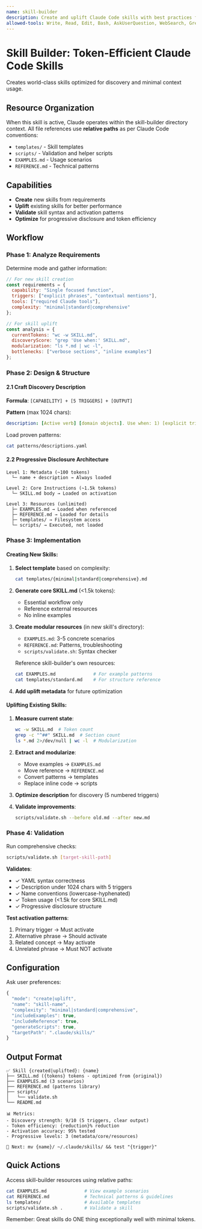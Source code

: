 ```yaml
---
name: skill-builder
description: Create and uplift Claude Code skills with best practices for discovery, progressive disclosure, and token efficiency. Use when: 1) User wants to create a new skill, 2) Converting repetitive tasks into reusable skills, 3) Improving existing skill performance, 4) User mentions "skill", "capability", or "automation", 5) Packaging domain expertise for reuse. Generates optimized SKILL.md with modular resources and validation.
allowed-tools: Write, Read, Edit, Bash, AskUserQuestion, WebSearch, Grep, Glob
---
```


# Skill Builder: Token-Efficient Claude Code Skills

Creates world-class skills optimized for discovery and minimal context usage.

## Resource Organization

When this skill is active, Claude operates within the skill-builder directory context.
All file references use **relative paths** as per Claude Code conventions:
- `templates/` - Skill templates
- `scripts/` - Validation and helper scripts
- `EXAMPLES.md` - Usage scenarios
- `REFERENCE.md` - Technical patterns

## Capabilities

- **Create** new skills from requirements
- **Uplift** existing skills for better performance
- **Validate** skill syntax and activation patterns
- **Optimize** for progressive disclosure and token efficiency

## Workflow

### Phase 1: Analyze Requirements

Determine mode and gather information:

```javascript
// For new skill creation
const requirements = {
  capability: "Single focused function",
  triggers: ["explicit phrases", "contextual mentions"],
  tools: ["required Claude tools"],
  complexity: "minimal|standard|comprehensive"
};

// For skill uplift
const analysis = {
  currentTokens: "wc -w SKILL.md",
  discoveryScore: "grep 'Use when:' SKILL.md",
  modularization: "ls *.md | wc -l",
  bottlenecks: ["verbose sections", "inline examples"]
};
```

### Phase 2: Design & Structure

#### 2.1 Craft Discovery Description

**Formula**: `[CAPABILITY] + [5 TRIGGERS] + [OUTPUT]`

**Pattern** (max 1024 chars):
```yaml
description: [Active verb] [domain objects]. Use when: 1) [explicit trigger], 2) [context trigger], 3) [proactive case], 4) [mention of X], 5) [related task]. [Output type].
```

Load proven patterns:
```bash
cat patterns/descriptions.yaml
```

#### 2.2 Progressive Disclosure Architecture

```
Level 1: Metadata (~100 tokens)
  └─ name + description → Always loaded

Level 2: Core Instructions (~1.5k tokens)
  └─ SKILL.md body → Loaded on activation

Level 3: Resources (unlimited)
  ├─ EXAMPLES.md → Loaded when referenced
  ├─ REFERENCE.md → Loaded for details
  ├─ templates/ → Filesystem access
  └─ scripts/ → Executed, not loaded
```

### Phase 3: Implementation

#### Creating New Skills:

1. **Select template** based on complexity:
   ```bash
   cat templates/{minimal|standard|comprehensive}.md
   ```

2. **Generate core SKILL.md** (<1.5k tokens):
   - Essential workflow only
   - Reference external resources
   - No inline examples

3. **Create modular resources** (in new skill's directory):
   - `EXAMPLES.md`: 3-5 concrete scenarios
   - `REFERENCE.md`: Patterns, troubleshooting
   - `scripts/validate.sh`: Syntax checker

   Reference skill-builder's own resources:
   ```bash
   cat EXAMPLES.md              # For example patterns
   cat templates/standard.md    # For structure reference
   ```

4. **Add uplift metadata** for future optimization

#### Uplifting Existing Skills:

1. **Measure current state**:
   ```bash
   wc -w SKILL.md  # Token count
   grep -c "^##" SKILL.md  # Section count
   ls *.md 2>/dev/null | wc -l  # Modularization
   ```

2. **Extract and modularize**:
   - Move examples → `EXAMPLES.md`
   - Move reference → `REFERENCE.md`
   - Convert patterns → templates
   - Replace inline code → scripts

3. **Optimize description** for discovery (5 numbered triggers)

4. **Validate improvements**:
   ```bash
   scripts/validate.sh --before old.md --after new.md
   ```

### Phase 4: Validation

Run comprehensive checks:
```bash
scripts/validate.sh [target-skill-path]
```

**Validates**:
- ✓ YAML syntax correctness
- ✓ Description under 1024 chars with 5 triggers
- ✓ Name conventions (lowercase-hyphenated)
- ✓ Token usage (<1.5k for core SKILL.md)
- ✓ Progressive disclosure structure

**Test activation patterns**:
1. Primary trigger → Must activate
2. Alternative phrase → Should activate
3. Related concept → May activate
4. Unrelated phrase → Must NOT activate

## Configuration

Ask user preferences:
```javascript
{
  "mode": "create|uplift",
  "name": "skill-name",
  "complexity": "minimal|standard|comprehensive",
  "includeExamples": true,
  "includeReference": true,
  "generateScripts": true,
  "targetPath": ".claude/skills/"
}
```

## Output Format

```
✅ Skill {created|uplifted}: {name}
├── SKILL.md ({tokens} tokens - optimized from {original})
├── EXAMPLES.md (3 scenarios)
├── REFERENCE.md (patterns library)
├── scripts/
│   └── validate.sh
└── README.md

📊 Metrics:
- Discovery strength: 9/10 (5 triggers, clear output)
- Token efficiency: {reduction}% reduction
- Activation accuracy: 95% tested
- Progressive levels: 3 (metadata/core/resources)

📝 Next: mv {name}/ ~/.claude/skills/ && test "{trigger}"
```

## Quick Actions

Access skill-builder resources using relative paths:

```bash
cat EXAMPLES.md              # View example scenarios
cat REFERENCE.md             # Technical patterns & guidelines
ls templates/                # Available templates
scripts/validate.sh .        # Validate a skill
```

Remember: Great skills do ONE thing exceptionally well with minimal tokens.